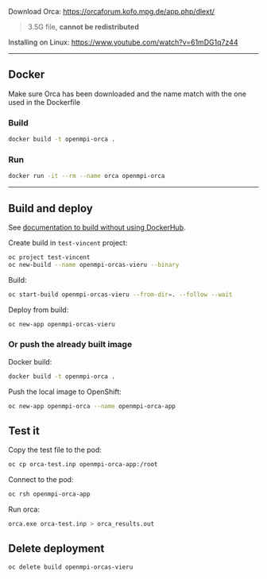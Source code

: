 
Download Orca: https://orcaforum.kofo.mpg.de/app.php/dlext/

> 3.5G file, **cannot be redistributed**

Installing on Linux: https://www.youtube.com/watch?v=61mDG1q7z44

---

## Docker

Make sure Orca has been downloaded and the name match with the one used in the Dockerfile

### Build

```bash
docker build -t openmpi-orca .
```

### Run

```bash
docker run -it --rm --name orca openmpi-orca
```

---

## Build and deploy

See [documentation to build without using DockerHub](https://maastrichtu-ids.github.io/dsri-documentation/docs/guide-dockerfile-to-openshift).

Create build in `test-vincent` project:

```bash
oc project test-vincent
oc new-build --name openmpi-orcas-vieru --binary
```

Build:

```bash
oc start-build openmpi-orcas-vieru --from-dir=. --follow --wait
```

Deploy from build:

```bash
oc new-app openmpi-orcas-vieru
```

### Or push the already built image

Docker build:

```bash
docker build -t openmpi-orca .
```

Push the local image to OpenShift:

```bash
oc new-app openmpi-orca --name openmpi-orca-app
```

## Test it

Copy the test file to the pod:

```bash
oc cp orca-test.inp openmpi-orca-app:/root
```

Connect to the pod:

```bash
oc rsh openmpi-orca-app
```

Run orca:

```bash
orca.exe orca-test.inp > orca_results.out
```

## Delete deployment

```bash
oc delete build openmpi-orcas-vieru
```

